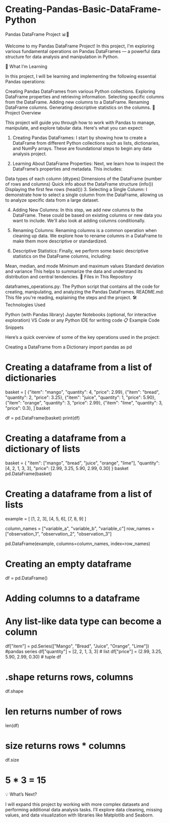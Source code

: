 # Creating-Pandas-Basic-DataFrame-Python
Pandas DataFrame Project 📊🐍

Welcome to my Pandas DataFrame Project! In this project, I'm exploring various fundamental operations on Pandas DataFrames — a powerful data structure for data analysis and manipulation in Python.

🔎 What I’m Learning

In this project, I will be learning and implementing the following essential Pandas operations:

Creating Pandas DataFrames from various Python collections.
Exploring DataFrame properties and retrieving information.
Selecting specific columns from the DataFrame.
Adding new columns to a DataFrame.
Renaming DataFrame columns.
Generating descriptive statistics on the columns.
📁 Project Overview

This project will guide you through how to work with Pandas to manage, manipulate, and explore tabular data. Here's what you can expect:

1. Creating Pandas DataFrames:
I start by showing how to create a DataFrame from different Python collections such as lists, dictionaries, and NumPy arrays. These are foundational steps to begin any data analysis project.

2. Learning About DataFrame Properties:
Next, we learn how to inspect the DataFrame’s properties and metadata. This includes:

Data types of each column (dtypes)
Dimensions of the DataFrame (number of rows and columns)
Quick info about the DataFrame structure (info())
Displaying the first few rows (head())
3. Selecting a Single Column:
I demonstrate how to select a single column from the DataFrame, allowing us to analyze specific data from a large dataset.

4. Adding New Columns:
In this step, we add new columns to the DataFrame. These could be based on existing columns or new data you want to include. We'll also look at adding columns conditionally.

5. Renaming Columns:
Renaming columns is a common operation when cleaning up data. We explore how to rename columns in a DataFrame to make them more descriptive or standardized.

6. Descriptive Statistics:
Finally, we perform some basic descriptive statistics on the DataFrame columns, including:

Mean, median, and mode
Minimum and maximum values
Standard deviation and variance This helps to summarize the data and understand its distribution and central tendencies.
📂 Files in This Repository

dataframes_operations.py: The Python script that contains all the code for creating, manipulating, and analyzing the Pandas DataFrames.
README.md: This file you're reading, explaining the steps and the project.
🛠 Technologies Used

Python (with Pandas library)
Jupyter Notebooks (optional, for interactive exploration)
VS Code or any Python IDE for writing code
📋 Example Code Snippets

Here’s a quick overview of some of the key operations used in the project:

Creating a DataFrame from a Dictionary
import pandas as pd

# Creating a dataframe from a list of dictionaries
basket = [
    {"item": "mango", "quantity": 4, "price": 2.99},
    {"item": "bread", "quantity": 2, "price": 3.25},
    {"item": "juice", "quantity": 1, "price": 5.90},
    {"item": "orange", "quantity": 3, "price": 2.99},
    {"item": "lime", "quantity": 3, "price": 0.3},
]
basket

df = pd.DataFrame(basket)
print(df)
# Creating a dataframe from a dictionary of lists
basket = {
    "item": ["mango", "bread", "juice", "orange", "lime"],
    "quantity": [4, 2, 1, 3, 3],
    "price": [2.99, 3.25, 5.90, 2.99, 0.30]
}
basket
pd.DataFrame(basket)

# Creating a dataframe from a list of lists
example = [
    [1, 2, 3],
    [4, 5, 6],
    [7, 8, 9]
]

column_names = ["variable_a", "variable_b", "variable_c"]
row_names = ["observation_1", "observation_2", "observation_3"]

pd.DataFrame(example, columns=column_names, index=row_names)
# Creating an empty dataframe
df = pd.DataFrame()

# Adding columns to a dataframe
# Any list-like data type can become a column
df["item"] = pd.Series(["Mango", "Bread", "Juice", "Orange", "Lime"]) #pandas series
df["quantity"] = [2, 2, 1, 3, 3] # list
df["price"] = (2.99, 3.25, 5.90, 2.99, 0.30) # tuple
df

# .shape returns rows, columns
df.shape

# len returns number of rows
len(df)
# size returns rows * columns
df.size
# 5 * 3 = 15

💡 What’s Next?

I will expand this project by working with more complex datasets and performing additional data analysis tasks.
I’ll explore data cleaning, missing values, and data visualization with libraries like Matplotlib and Seaborn.
